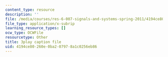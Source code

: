 ```yaml
---
content_type: resource
description: ''
file: /media/courses/res-6-007-signals-and-systems-spring-2011/4194ce80260e0ba207978a1c0256eb86_jGk3w1b7UXQ.srt
file_type: application/x-subrip
learning_resource_types: []
ocw_type: OCWFile
resourcetype: Other
title: 3play caption file
uid: 4194ce80-260e-0ba2-0797-8a1c0256eb86
---
```

